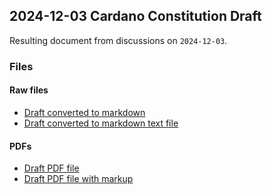 
## 2024-12-03 Cardano Constitution Draft

Resulting document from discussions on `2024-12-03`.

### Files

#### Raw files

- [Draft converted to markdown](./draft-constitution-converted.md)
- [Draft converted to markdown text file](./draft-constitution-converted.md)

#### PDFs

- [Draft PDF file](./draft-constitution.pdf)
- [Draft PDF file with markup](./draft-constitution-markup.pdf)
